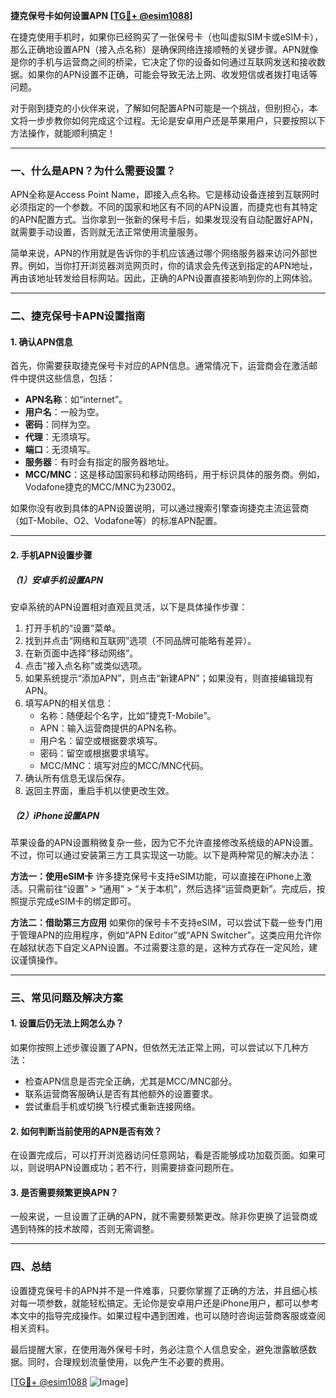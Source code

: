 **捷克保号卡如何设置APN [[TG💪+ @esim1088](https://t.me/s/esim1088)]**

在捷克使用手机时，如果你已经购买了一张保号卡（也叫虚拟SIM卡或eSIM卡），那么正确地设置APN（接入点名称）是确保网络连接顺畅的关键步骤。APN就像是你的手机与运营商之间的桥梁，它决定了你的设备如何通过互联网发送和接收数据。如果你的APN设置不正确，可能会导致无法上网、收发短信或者拨打电话等问题。

对于刚到捷克的小伙伴来说，了解如何配置APN可能是一个挑战，但别担心，本文将一步步教你如何完成这个过程。无论是安卓用户还是苹果用户，只要按照以下方法操作，就能顺利搞定！

---

### **一、什么是APN？为什么需要设置？**

APN全称是Access Point Name，即接入点名称。它是移动设备连接到互联网时必须指定的一个参数。不同的国家和地区有不同的APN设置，而捷克也有其特定的APN配置方式。当你拿到一张新的保号卡后，如果发现没有自动配置好APN，就需要手动设置，否则就无法正常使用流量服务。

简单来说，APN的作用就是告诉你的手机应该通过哪个网络服务器来访问外部世界。例如，当你打开浏览器浏览网页时，你的请求会先传送到指定的APN地址，再由该地址转发给目标网站。因此，正确的APN设置直接影响到你的上网体验。

---

### **二、捷克保号卡APN设置指南**

#### **1. 确认APN信息**
首先，你需要获取捷克保号卡对应的APN信息。通常情况下，运营商会在激活邮件中提供这些信息，包括：

- **APN名称**：如“internet”。
- **用户名**：一般为空。
- **密码**：同样为空。
- **代理**：无须填写。
- **端口**：无须填写。
- **服务器**：有时会有指定的服务器地址。
- **MCC/MNC**：这是移动国家码和移动网络码，用于标识具体的服务商。例如，Vodafone捷克的MCC/MNC为23002。

如果你没有收到具体的APN设置说明，可以通过搜索引擎查询捷克主流运营商（如T-Mobile、O2、Vodafone等）的标准APN配置。

---

#### **2. 手机APN设置步骤**

##### **（1）安卓手机设置APN**
安卓系统的APN设置相对直观且灵活，以下是具体操作步骤：

1. 打开手机的“设置”菜单。
2. 找到并点击“网络和互联网”选项（不同品牌可能略有差异）。
3. 在新页面中选择“移动网络”。
4. 点击“接入点名称”或类似选项。
5. 如果系统提示“添加APN”，则点击“新建APN”；如果没有，则直接编辑现有APN。
6. 填写APN的相关信息：
   - 名称：随便起个名字，比如“捷克T-Mobile”。
   - APN：输入运营商提供的APN名称。
   - 用户名：留空或根据要求填写。
   - 密码：留空或根据要求填写。
   - MCC/MNC：填写对应的MCC/MNC代码。
7. 确认所有信息无误后保存。
8. 返回主界面，重启手机以使更改生效。

##### **（2）iPhone设置APN**
苹果设备的APN设置稍微复杂一些，因为它不允许直接修改系统级的APN设置。不过，你可以通过安装第三方工具实现这一功能。以下是两种常见的解决办法：

**方法一：使用eSIM卡**
许多捷克保号卡支持eSIM功能，可以直接在iPhone上激活。只需前往“设置” > “通用” > “关于本机”，然后选择“运营商更新”。完成后，按照提示完成eSIM卡的绑定即可。

**方法二：借助第三方应用**
如果你的保号卡不支持eSIM，可以尝试下载一些专门用于管理APN的应用程序，例如“APN Editor”或“APN Switcher”。这类应用允许你在越狱状态下自定义APN设置。不过需要注意的是，这种方式存在一定风险，建议谨慎操作。

---

### **三、常见问题及解决方案**

#### **1. 设置后仍无法上网怎么办？**
如果你按照上述步骤设置了APN，但依然无法正常上网，可以尝试以下几种方法：
- 检查APN信息是否完全正确，尤其是MCC/MNC部分。
- 联系运营商客服确认是否有其他额外的设置要求。
- 尝试重启手机或切换飞行模式重新连接网络。

#### **2. 如何判断当前使用的APN是否有效？**
在设置完成后，可以打开浏览器访问任意网站，看是否能够成功加载页面。如果可以，则说明APN设置成功；若不行，则需要排查问题所在。

#### **3. 是否需要频繁更换APN？**
一般来说，一旦设置了正确的APN，就不需要频繁更改。除非你更换了运营商或遇到特殊的技术故障，否则无需调整。

---

### **四、总结**

设置捷克保号卡的APN并不是一件难事，只要你掌握了正确的方法，并且细心核对每一项参数，就能轻松搞定。无论你是安卓用户还是iPhone用户，都可以参考本文中的指导完成操作。如果过程中遇到困难，也可以随时咨询运营商客服或查阅相关资料。

最后提醒大家，在使用海外保号卡时，务必注意个人信息安全，避免泄露敏感数据。同时，合理规划流量使用，以免产生不必要的费用。

[[TG💪+ @esim1088](https://t.me/s/esim1088) ![Image](https://i.postimg.cc/4NQfJmqS/Snipaste-2025-05-13-00-14-12.png)]